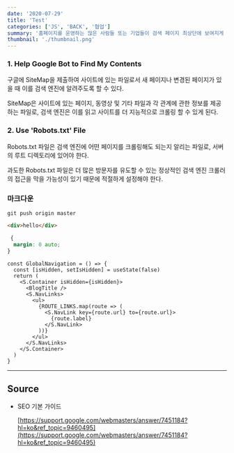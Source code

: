 ```yaml
---
date: '2020-07-29'
title: 'Test'
categories: ['JS', 'BACK', '협업']
summary: '홈페이지를 운영하는 많은 사람들 또는 기업들이 검색 페이지 최상단에 보여지게 하기 위해 어떤 최적화 작업을 하는지 알아보자.'
thumbnail: './thumbnail.png'
---
```


### 1. Help Google Bot to Find My Contents

구글에 SiteMap을 제출하여 사이트에 있는 파일로서 새 페이지나 변경된 페이지가 있을 때 이를 검색 엔진에 알려주도록 할 수 있다.

SiteMap은 사이트에 있는 페이지, 동영상 및 기타 파일과 각 관계에 관한 정보를 제공하는 파일로, 검색 엔진은 이를 읽고 사이트를 더 지능적으로 크롤링 할 수 있게 된다.

### 2. Use 'Robots.txt' File

Robots.txt 파일은 검색 엔진에 어떤 페이지를 크롤링해도 되는지 알리는 파일로, 서버의 루트 디렉토리에 있어야 한다.

과도한 Robots.txt 파일은 더 많은 방문자를 유도할 수 있는 정상적인 검색 엔진 크롤러의 접근을 막을 가능성이 있기 때문에 적절하게 설정해야 한다.

### 마크다운

```shell
git push origin master
```

```html
<div>hello</div>
```

```css
 {
  margin: 0 auto;
}
```

```tsx
const GlobalNavigation = () => {
  const [isHidden, setIsHidden] = useState(false)
  return (
    <S.Container isHidden={isHidden}>
      <BlogTitle />
      <S.NavLinks>
        <ul>
          {ROUTE_LINKS.map(route => (
            <S.NavLink key={route.url} to={route.url}>
              {route.label}
            </S.NavLink>
          ))}
        </ul>
      </S.NavLinks>
    </S.Container>
  )
}
```

---

## Source

- SEO 기본 가이드

  [https://support.google.com/webmasters/answer/7451184?hl=ko&ref_topic=9460495](https://support.google.com/webmasters/answer/7451184?hl=ko&ref_topic=9460495)
